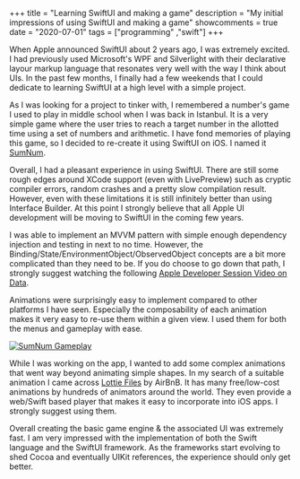 
+++
title = "Learning SwiftUI and making a game"
description = "My initial impressions of using SwiftUI and making a game"
showcomments = true
date = "2020-07-01"
tags = ["programming" ,"swift"]
+++

When Apple announced SwiftUI about 2 years ago, I was extremely excited. I had previously used Microsoft's WPF and Silverlight with their declarative layour markup language that resonates very well with the way I think about UIs. In the past few months, I finally had a few weekends that I could dedicate to learning SwiftUI at a high level with a simple project. 

As I was looking for a project to tinker with, I remembered a number's game I used to play in middle school when I was back in Istanbul. It is a very simple game where the user tries to reach a target number in the allotted time using a set of numbers and arithmetic. I have fond memories of playing this game, so I decided to re-create it using SwiftUI on iOS. I named it [SumNum](https://www.sumnum.app).

Overall, I had a pleasant experience in using SwiftUI. There are still some rough edges around XCode support (even with LivePreview) such as cryptic compiler errors, random crashes and a pretty slow compilation result. However, even with these limitations it is still infinitely better than using Interface Builder. At this point I strongly believe that all Apple UI development will be moving to SwiftUI in the coming few years. 

I was able to implement an MVVM pattern with simple enough dependency injection and testing in next to no time. However, the Binding/State/EnvironmentObject/ObservedObject concepts are a bit more complicated than they need to be. If you do choose to go down that path, I strongly suggest watching the following [Apple Developer Session Video on Data](https://developer.apple.com/videos/play/wwdc2020/10040/). 

Animations were surprisingly easy to implement compared to other platforms I have seen. Especially the composability of each animation makes it very easy to re-use them within a given view. I used them for both the menus and gameplay with ease. 

[![SumNum Gameplay](http://img.youtube.com/vi/OvKWl93XQ5Q/0.jpg)](https://youtu.be/OvKWl93XQ5Q "SumNum Gameplay")


While I was working on the app, I wanted to add some complex animations that went way beyond animating simple shapes. In my search of a suitable animation I came across [Lottie Files](http://www.lottiefiles.com) by AirBnB. It has many free/low-cost animations by hundreds of animators around the world. They even provide a web/Swift based player that makes it easy to incorporate into iOS apps. I strongly suggest using them. 

Overall creating the basic game engine & the associated UI was extremely fast. I am very impressed with the implementation of both the Swift language and the SwiftUI framework. As the frameworks start evolving to shed Cocoa and eventually UIKit references, the experience should only get better. 

